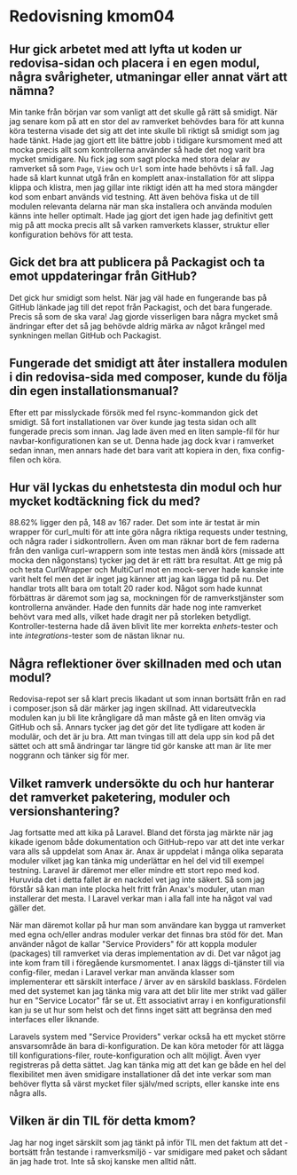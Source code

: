 ---
---
Redovisning kmom04
=========================


Hur gick arbetet med att lyfta ut koden ur redovisa-sidan och placera i en egen modul, några svårigheter, utmaningar eller annat värt att nämna?
------------------------------------------------------------------------------------------------------------------------------------------------

Min tanke från början var som vanligt att det skulle gå rätt så smidigt. När jag senare kom på att en stor
del av ramverket behövdes bara för att kunna köra testerna visade det sig att det inte skulle bli riktigt så
smidigt som jag hade tänkt. Hade jag gjort ett lite bättre jobb i tidigare kursmoment med att mocka precis allt
som kontrollerna använder så hade det nog varit bra mycket smidigare. Nu fick jag som sagt plocka med stora
delar av ramverket så som `Page`, `View` och `Url` som inte hade behövts i så fall. Jag hade så klart kunnat
utgå från en komplett anax-installation för att slippa klippa och klistra, men jag gillar inte riktigt idén att
ha med stora mängder kod som enbart används vid testning. Att även behöva fiska ut de till modulen relevanta
delarna när man ska installera och använda modulen känns inte heller optimalt. Hade jag gjort det igen hade jag
definitivt gett mig på att mocka precis allt så varken ramverkets klasser, struktur eller konfiguration behövs
för att testa.


Gick det bra att publicera på Packagist och ta emot uppdateringar från GitHub?
------------------------------------------------------------------------------

Det gick hur smidigt som helst. När jag väl hade en fungerande bas på GitHub länkade jag till det repot från
Packagist, och det bara fungerade. Precis så som de ska vara! Jag gjorde visserligen bara några mycket små
ändringar efter det så jag behövde aldrig märka av något krångel med synkningen mellan GitHub och Packagist.


Fungerade det smidigt att åter installera modulen i din redovisa-sida med composer, kunde du följa din egen installationsmanual?
--------------------------------------------------------------------------------------------------------------------------------

Efter ett par misslyckade försök med fel rsync-kommandon gick det smidigt. Så fort installationen var över kunde
jag testa sidan och allt fungerade precis som innan. Jag lade även med en liten sample-fil för hur navbar-konfigurationen
kan se ut. Denna hade jag dock kvar i ramverket sedan innan, men annars hade det bara varit att kopiera in den,
fixa config-filen och köra.


Hur väl lyckas du enhetstesta din modul och hur mycket kodtäckning fick du med?
-------------------------------------------------------------------------------

88.62% ligger den på, 148 av 167 rader. Det som inte är testat är min wrapper för curl_multi för att inte göra några
riktiga requests under testning, och några rader i sidkontrollern. Även om man räknar bort de fem raderna från
den vanliga curl-wrappern som inte testas men ändå körs (missade att mocka den någonstans) tycker jag det är ett rätt
bra resultat. Att ge mig på och testa CurlWrapper och MultiCurl mot en mock-server hade kanske inte varit helt fel
men det är inget jag känner att jag kan lägga tid på nu. Det handlar trots allt bara om totalt 20 rader kod.
Något som hade kunnat förbättras är däremot som jag sa, mockningen för de ramverkstjänster som kontrollerna använder.
Hade den funnits där hade nog inte ramverket behövt vara med alls, vilket hade dragit ner på storleken betydligt.
Kontroller-testerna hade då även blivit lite mer korrekta *enhets*-tester och inte *integrations*-tester som de nästan
liknar nu.


Några reflektioner över skillnaden med och utan modul?
------------------------------------------------------

Redovisa-repot ser så klart precis likadant ut som innan bortsätt från en rad i composer.json så där märker jag ingen
skillnad. Att vidareutveckla modulen kan ju bli lite krångligare då man måste gå en liten omväg via GitHub och så.
Annars tycker jag det gör det lite tydligare att koden är modulär, och det är ju bra. Att man tvingas till att dela
upp sin kod på det sättet och att små ändringar tar längre tid gör kanske att man är lite mer noggrann och tänker
sig för mer.


Vilket ramverk undersökte du och hur hanterar det ramverket paketering, moduler och versionshantering?
------------------------------------------------------------------------------------------------------

Jag fortsatte med att kika på Laravel. Bland det första jag märkte när jag kikade igenom både dokumentation och
GitHub-repo var att det inte verkar vara alls så uppdelat som Anax är. Anax är uppdelat i många olika separata moduler
vilket jag kan tänka mig underlättar en hel del vid till exempel testning. Laravel är däremot mer eller mindre ett
stort repo med kod. Huruvida det i detta fallet är en nackdel vet jag inte säkert. Så som jag förstår så kan man inte
plocka helt fritt från Anax's moduler, utan man installerar det mesta. I Laravel verkar man i alla fall inte ha något
val vad gäller det.

När man däremot kollar på hur man som användare kan bygga ut ramverket med egna och/eller andras moduler verkar det
finnas bra stöd för det. Man använder något de kallar "Service Providers" för att koppla moduler (packages) till
ramverket via deras implementation av di. Det var något jag inte kom fram till i föregående kursmomentet. I anax läggs
di-tjänster till via config-filer, medan i Laravel verkar man använda klasser som implementerar ett särskilt interface
/ ärver av en särskild basklass. Fördelen med det systemet kan jag tänka mig vara att det blir lite mer strikt vad
gäller hur en "Service Locator" får se ut. Ett associativt array i en konfigurationsfil kan ju se ut hur som helst och
det finns inget sätt att begränsa den med interfaces eller liknande.

Laravels system med "Service Providers" verkar också ha ett mycket större ansvarsområde än bara di-konfiguration. De
kan köra metoder för att lägga till konfigurations-filer, route-konfiguration och allt möjligt. Även vyer registreras
på detta sättet. Jag kan tänka mig att det kan ge både en hel del flexibilitet men även smidigare installationer då det
inte verkar som man behöver flytta så värst mycket filer själv/med scripts, eller kanske inte ens några alls.


Vilken är din TIL för detta kmom?
---------------------------------

Jag har nog inget särskilt som jag tänkt på inför TIL men det faktum att det - bortsätt från testande i ramverksmiljö -
var smidigare med paket och sådant än jag hade trot. Inte så skoj kanske men alltid nått.
